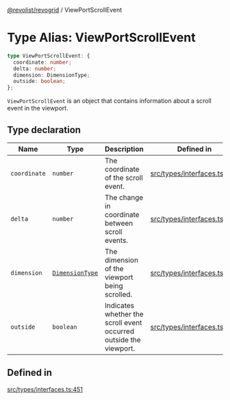 [@revolist/revogrid](README.md) / ViewPortScrollEvent

# Type Alias: ViewPortScrollEvent

```ts
type ViewPortScrollEvent: {
  coordinate: number;
  delta: number;
  dimension: DimensionType;
  outside: boolean;
};
```

`ViewPortScrollEvent` is an object that contains information about a scroll
event in the viewport.

## Type declaration

| Name | Type | Description | Defined in |
| ------ | ------ | ------ | ------ |
| `coordinate` | `number` | The coordinate of the scroll event. | [src/types/interfaces.ts:459](https://github.com/revolist/revogrid/blob/babcd934a05d11632dc60c6964673e41a780bbb7/src/types/interfaces.ts#L459) |
| `delta` | `number` | The change in coordinate between scroll events. | [src/types/interfaces.ts:463](https://github.com/revolist/revogrid/blob/babcd934a05d11632dc60c6964673e41a780bbb7/src/types/interfaces.ts#L463) |
| `dimension` | [`DimensionType`](TypeAlias.DimensionType.md) | The dimension of the viewport being scrolled. | [src/types/interfaces.ts:455](https://github.com/revolist/revogrid/blob/babcd934a05d11632dc60c6964673e41a780bbb7/src/types/interfaces.ts#L455) |
| `outside` | `boolean` | Indicates whether the scroll event occurred outside the viewport. | [src/types/interfaces.ts:467](https://github.com/revolist/revogrid/blob/babcd934a05d11632dc60c6964673e41a780bbb7/src/types/interfaces.ts#L467) |

## Defined in

[src/types/interfaces.ts:451](https://github.com/revolist/revogrid/blob/babcd934a05d11632dc60c6964673e41a780bbb7/src/types/interfaces.ts#L451)

